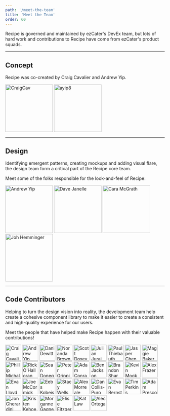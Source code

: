 ```yaml
---
path: '/meet-the-team'
title: 'Meet the Team'
order: 60
---
```


Recipe is governed and maintained by ezCater's DevEx team, but lots of hard work and contributions to Recipe have come from ezCater's product squads.

---

## Concept

Recipe was co-created by Craig Cavalier and Andrew Yip.

<a href="https://github.com/CraigCav"><img src="https://avatars0.githubusercontent.com/u/109814?s=160&amp;v=4" class="avatar" alt="CraigCav" width="150" height="150"></a>
<a href="https://github.com/ayip8"><img src="https://pbs.twimg.com/profile_images/1826024514/avatar_200x200.jpg" class="avatar" alt="ayip8" width="150" height="150"></a>

---

## Design

Identifying emergent patterns, creating mockups and adding visual flare, the design team form a critical part of the Recipe core team.

Meet some of the folks responsible for the look-and-feel of Recipe:

<a href="https://github.com/ayip8"><img src="https://pbs.twimg.com/profile_images/1826024514/avatar_200x200.jpg" class="avatar" alt="Andrew Yip" width="150" height="150"></a>
<a href="https://github.com/dave-ezcater"><img src="https://avatars1.githubusercontent.com/u/39057183?s=160&v=4" class="avatar" alt="Dave Janelle" width="150" height="150"></a>
<a href="https://github.com/mcgrathcara"><img src="https://avatars1.githubusercontent.com/u/25209422?s=160&v=4" class="avatar" alt="Cara McGrath" width="150" height="150"></a>
<a href="https://github.com/johnhemminger"><img src="https://avatars1.githubusercontent.com/u/42186057?s=160&v=4" class="avatar" alt="Joh Hemminger" width="150" height="150"></a>

---

## Code Contributors

Helping to turn the design vision into reality, the development team help create a cohesive component library to make it easier to create a consistent and high-quality experience for our users.

Meet the people that have helped make Recipe happen with their valuable contributions!

<a href="https://github.com/CraigCav"><img src="https://avatars0.githubusercontent.com/u/109814?s=60&amp;v=4" class="avatar" alt="Craig Cavalier" width="50" height="50"></a>
<a href="https://github.com/ayip8"><img src="https://pbs.twimg.com/profile_images/1826024514/avatar_200x200.jpg" class="avatar" alt="Andrew Yip" width="50" height="50"></a>
<a href="https://github.com/danidewitt"><img src="https://avatars1.githubusercontent.com/u/3790037?s=60&amp;v=4" class="avatar" alt="Dani Dewitt" width="50" height="50"></a>
<a href="https://github.com/noranda"><img src="https://avatars.githubusercontent.com/u/5418735?v=4" class="avatar" alt="Noranda Brown" width="50" height="50"></a>
<a href="https://github.com/neogeek"><img src="https://avatars0.githubusercontent.com/u/6753?s=60&amp;v=4" class="avatar" alt="Scott Doxey
" width="50" height="50"></a>
<a href="https://github.com/Julian-Jurai"><img src="https://avatars0.githubusercontent.com/u/27185026?s=60&amp;v=4" class="avatar" alt="Julian Jurai" width="50" height="50"></a>
<a href="https://github.com/paulmthiebauth"><img src="https://avatars1.githubusercontent.com/u/9626789?s=60&amp;v=4" class="avatar" alt="Paul Thiebauth" width="50" height="50"></a>
<a href="https://github.com/jasper-chen"><img src="https://avatars3.githubusercontent.com/u/4129220?s=60&amp;v=4" class="avatar" alt="Jasper Chen" width="50" height="50"></a>
<a href="https://github.com/maggiedbaker"><img src="https://avatars3.githubusercontent.com/u/4922450?s=60&amp;v=4" class="avatar" alt="Maggie Baker" width="50" height="50"></a>
<a href="https://github.com/onocy"><img src="https://avatars.githubusercontent.com/u/11084873?v=4" class="avatar" alt="Phillip Michalowski" width="50" height="50"></a>
<a href="https://github.com/ezrohall"><img src="https://avatars3.githubusercontent.com/u/48689546?s=60&amp;v=4" class="avatar" alt="Rick O'Halloran" width="50" height="50"></a>
<a href="https://github.com/spdonegan1"><img src="https://avatars0.githubusercontent.com/u/1735195?s=60&amp;v=4" class="avatar" alt="Sean Donegan" width="50" height="50"></a>
<a href="https://github.com/pgrippi"><img src="https://avatars2.githubusercontent.com/u/1180841?s=60&amp;v=4" class="avatar" alt="Peter Grippi" width="50" height="50"></a>
<a href="https://github.com/acconrad"><img src="https://avatars1.githubusercontent.com/u/422184?s=60&amp;v=4" class="avatar" alt="Adam Conrad" width="50" height="50"></a>
<a href="https://github.com/bjackson2"><img src="https://avatars2.githubusercontent.com/u/3217775?s=60&amp;v=4" class="avatar" alt="Ben Jackson" width="50" height="50"></a>
<a href="https://github.com/brandonshar-ezcater"><img src="https://avatars2.githubusercontent.com/u/39921564?s=60&amp;v=4" class="avatar" alt="Brandon Shar" width="50" height="50"></a>
<a href="https://github.com/kevinmook"><img src="https://avatars2.githubusercontent.com/u/832755?s=60&amp;v=4" class="avatar" alt="Kevin Mook" width="50" height="50"></a>
<a href="https://github.com/ez-alexfrazer"><img src="https://avatars.githubusercontent.com/u/77698413?s=60&amp;v=4" class="avatar" alt="Alex Frazer" width="50" height="50"></a>
<a href="https://github.com/evan-007"><img src="https://avatars.githubusercontent.com/u/5827130?v=4" class="avatar" alt="Evan Lloyd" width="50" height="50"></a>
<a href="https://github.com/jmccormick11"><img src="https://avatars3.githubusercontent.com/u/3170453?s=60&amp;v=4" class="avatar" alt="Joe McCormick" width="50" height="50"></a>
<a href="https://github.com/eebs"><img src="https://avatars1.githubusercontent.com/u/597311?s=60&amp;v=4" class="avatar" alt="Eebs Kobeissi" width="50" height="50"></a>
<a href="https://github.com/stacy-wells"><img src="https://avatars0.githubusercontent.com/u/11218638?s=60&amp;v=4" class="avatar" alt="Stacy Wells" width="50" height="50"></a>
<a href="https://github.com/AlexMorreale"><img src="https://avatars2.githubusercontent.com/u/8332983?s=60&amp;v=4" class="avatar" alt="Alex Morreale" width="50" height="50"></a>
<a href="https://github.com/djcp"><img src="https://avatars.githubusercontent.com/u/3966?v=4" class="avatar" alt="Dan Collis-Puro" width="50" height="50"></a>
<a href="https://github.com/evan-ezcater"><img src="https://avatars.githubusercontent.com/u/36675523?v=4" class="avatar" alt="Evan Bernstein" width="50" height="50"></a>
<a href="https://github.com/tjwp"><img src="https://avatars3.githubusercontent.com/u/1476506?s=60&amp;v=4" class="avatar" alt="Tim Perkins" width="50" height="50"></a>
<a href="https://github.com/aprescott"><img src="https://avatars1.githubusercontent.com/u/342081?s=60&amp;v=4" class="avatar" alt="Adam Prescott" width="50" height="50"></a>
<a href="https://github.com/jaeger401"><img src="https://avatars2.githubusercontent.com/u/2601267?s=60&amp;v=4" class="avatar" alt="Jon Gherardini" width="50" height="50"></a>
<a href="https://github.com/kristenlk"><img src="https://avatars1.githubusercontent.com/u/5618997?s=60&amp;v=4" class="avatar" alt="Kristen Kehoe" width="50" height="50"></a>
<a href="https://github.com/morgannegagne"><img src="https://avatars3.githubusercontent.com/u/32595022?s=60&amp;v=4" class="avatar" alt="Morganne Gagne" width="50" height="50"></a>
<a href="https://github.com/EliseFitz15"><img src="https://avatars2.githubusercontent.com/u/10551597?s=60&amp;v=4" class="avatar" alt="Elise Fitzgerald" width="50" height="50"></a>
<a href="https://github.com/klaw772"><img src="https://avatars2.githubusercontent.com/u/28101298?s=60&amp;v=4" class="avatar" alt="Kat Law" width="50" height="50"></a>
<a href="https://github.com/alecortega"><img src="https://avatars2.githubusercontent.com/u/6596787?s=60&amp;v=4" class="avatar" alt="Alec Ortega" width="50" height="50"></a>

